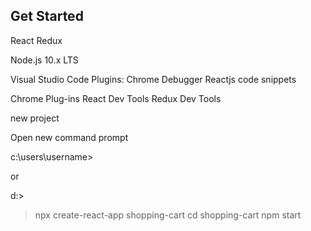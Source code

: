 ## Get Started

React Redux

Node.js 10.x LTS


Visual Studio Code
	Plugins:
		Chrome Debugger
        Reactjs code snippets
        
    
Chrome
   Plug-ins
       React Dev Tools
       Redux Dev Tools
       
       
 new project
 
 Open new command prompt
 
 c:\users\username> 
   
   or 
 
 d:\> 
 
> npx create-react-app shopping-cart
> cd shopping-cart
> npm start
